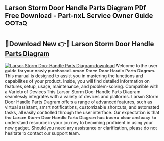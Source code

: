 ## Larson Storm Door Handle Parts Diagram PDf Free Download - Part-nxL Service Owner Guide OOTaQ

# <h2><a href="http://dfpddi.blite.top/?on=Larson+Storm+Door+Handle+Parts+Diagram">🔗Download New 👉🔴 Larson Storm Door Handle Parts Diagram</a></h2>

[![Larson Storm Door Handle Parts Diagram download](https://i.imgur.com/lujVjoI.png)](http://dfpddi.blite.top/?on=Larson+Storm+Door+Handle+Parts+Diagram)
Welcome to the user guide for your newly purchased Larson Storm Door Handle Parts Diagram. This manual is designed to assist you in mastering the functions and capabilities of your product. Inside, you will find detailed information on features, setup, usage, maintenance, and problem-solving. Compatible with a Variety of Devices This Larson Storm Door Handle Parts Diagram seamlessly integrates with a variety of devices and platforms. Larson Storm Door Handle Parts Diagram offers a range of advanced features, such as virtual assistant, smart notifications, customizable shortcuts, and automated tasks, all easily controlled through the user interface. Our expectation is that the Larson Storm Door Handle Parts Diagram has been a clear and easy-to-understand resource in your journey to becoming proficient in using your new gadget. Should you need any assistance or clarification, please do not hesitate to contact our support team.
